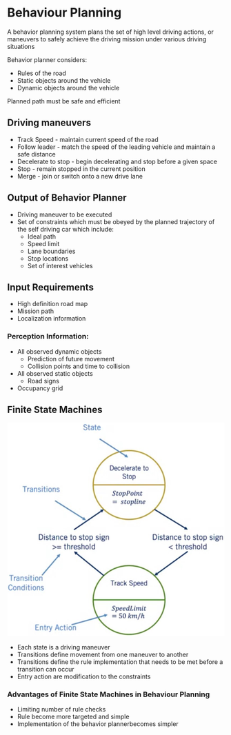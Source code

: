# Behaviour Planning

A behavior planning system plans the set of high level driving actions, or maneuvers to safely achieve
the driving mission under various driving situations

Behavior planner considers:

* Rules of the road
* Static objects around the vehicle
* Dynamic objects around the vehicle

Planned path must be safe and efficient

## Driving maneuvers

* Track Speed - maintain current speed of the road
* Follow leader - match the speed of the leading vehicle and maintain a safe distance
* Decelerate to stop - begin decelerating and stop before a given space
* Stop - remain stopped in the current position
* Merge - join or switch onto a new drive lane

## Output of Behavior Planner

* Driving maneuver to be executed
* Set of constraints which must be obeyed by the planned trajectory of the self driving car which include:
  * Ideal path
  * Speed limit
  * Lane boundaries
  * Stop locations
  * Set of interest vehicles

## Input Requirements

* High definition road map
* Mission path
* Localization information

### Perception Information:

* All observed dynamic objects
  * Prediction of future movement
  * Collision points and time to collision
* All observed static objects
  * Road signs
* Occupancy grid

## Finite State Machines

![finite state machine](./Finite%20State%20Machines.jpg)

* Each state is a driving maneuver
* Transitions define movement from one maneuver to another
* Transitions define the rule implementation that needs to be met before a transition can occur
* Entry action are modification to the constraints

### Advantages of Finite State Machines in Behaviour Planning

* Limiting number of rule checks
* Rule become more targeted and simple
* Implementation of the behavior plannerbecomes simpler
